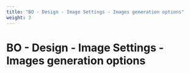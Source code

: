 ```yaml
---
title: "BO - Design - Image Settings - Images generation options"
weight: 3
---
```


# BO - Design - Image Settings - Images generation options
